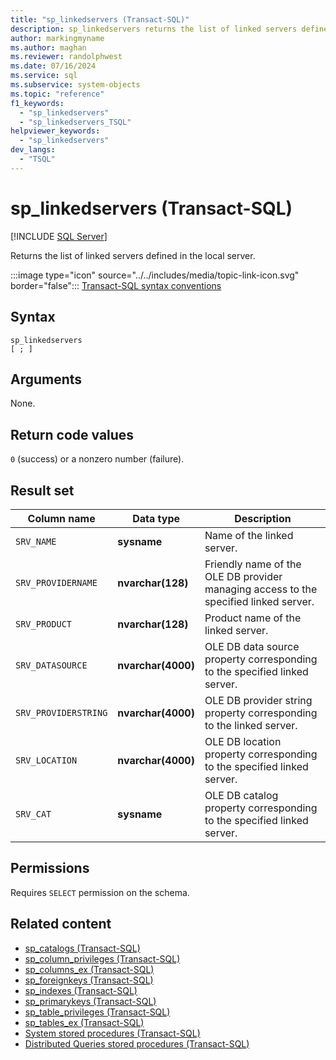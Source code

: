 ```yaml
---
title: "sp_linkedservers (Transact-SQL)"
description: sp_linkedservers returns the list of linked servers defined in the local server.
author: markingmyname
ms.author: maghan
ms.reviewer: randolphwest
ms.date: 07/16/2024
ms.service: sql
ms.subservice: system-objects
ms.topic: "reference"
f1_keywords:
  - "sp_linkedservers"
  - "sp_linkedservers_TSQL"
helpviewer_keywords:
  - "sp_linkedservers"
dev_langs:
  - "TSQL"
---
```

# sp_linkedservers (Transact-SQL)

[!INCLUDE [SQL Server](../../includes/applies-to-version/sqlserver.md)]

Returns the list of linked servers defined in the local server.

:::image type="icon" source="../../includes/media/topic-link-icon.svg" border="false"::: [Transact-SQL syntax conventions](../../t-sql/language-elements/transact-sql-syntax-conventions-transact-sql.md)

## Syntax

```syntaxsql
sp_linkedservers
[ ; ]
```

## Arguments

None.

## Return code values

`0` (success) or a nonzero number (failure).

## Result set

| Column name | Data type | Description |
| --- | --- | --- |
| `SRV_NAME` | **sysname** | Name of the linked server. |
| `SRV_PROVIDERNAME` | **nvarchar(128)** | Friendly name of the OLE DB provider managing access to the specified linked server. |
| `SRV_PRODUCT` | **nvarchar(128)** | Product name of the linked server. |
| `SRV_DATASOURCE` | **nvarchar(4000)** | OLE DB data source property corresponding to the specified linked server. |
| `SRV_PROVIDERSTRING` | **nvarchar(4000)** | OLE DB provider string property corresponding to the linked server. |
| `SRV_LOCATION` | **nvarchar(4000)** | OLE DB location property corresponding to the specified linked server. |
| `SRV_CAT` | **sysname** | OLE DB catalog property corresponding to the specified linked server. |

## Permissions

Requires `SELECT` permission on the schema.

## Related content

- [sp_catalogs (Transact-SQL)](sp-catalogs-transact-sql.md)
- [sp_column_privileges (Transact-SQL)](sp-column-privileges-transact-sql.md)
- [sp_columns_ex (Transact-SQL)](sp-columns-ex-transact-sql.md)
- [sp_foreignkeys (Transact-SQL)](sp-foreignkeys-transact-sql.md)
- [sp_indexes (Transact-SQL)](sp-indexes-transact-sql.md)
- [sp_primarykeys (Transact-SQL)](sp-primarykeys-transact-sql.md)
- [sp_table_privileges (Transact-SQL)](sp-table-privileges-transact-sql.md)
- [sp_tables_ex (Transact-SQL)](sp-tables-ex-transact-sql.md)
- [System stored procedures (Transact-SQL)](system-stored-procedures-transact-sql.md)
- [Distributed Queries stored procedures (Transact-SQL)](distributed-queries-stored-procedures-transact-sql.md)
